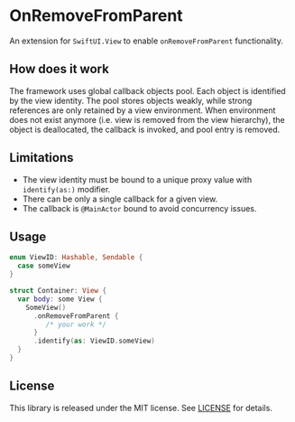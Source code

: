 # OnRemoveFromParent

An extension for `SwiftUI.View` to enable `onRemoveFromParent` functionality.

## How does it work

The framework uses global callback objects pool. Each object is identified by the view identity. 
The pool stores objects weakly, while strong references are only retained by a view environment.
When environment does not exist anymore (i.e. view is removed from the view hierarchy), the object is deallocated, the callback is invoked, and pool entry is removed.

## Limitations

- The view identity must be bound to a unique proxy value with `identify(as:)` modifier.
- There can be only a single callback for a given view.
- The callback is `@MainActor` bound to avoid concurrency issues.

## Usage

```swift
enum ViewID: Hashable, Sendable {
  case someView
}

struct Container: View {
  var body: some View {
    SomeView()
      .onRemoveFromParent {
         /* your work */
      }
      .identify(as: ViewID.someView)
  }
}
```

## License

This library is released under the MIT license. See [LICENSE](LICENSE) for details.
